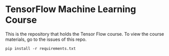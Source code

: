 # TensorFlow Machine Learning Course

This is the repository that holds the Tensor Flow course. To view the course materials, go to the issues of this repo.

`pip install -r requirements.txt`
